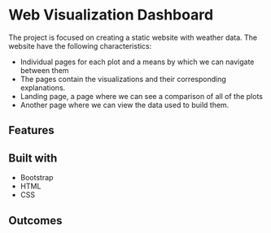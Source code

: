 # Web Visualization Dashboard

The project is focused on creating a static website with weather data. The website have the following characteristics:

* Individual pages for each plot and a means by which we can navigate between them
* The pages contain the visualizations and their corresponding explanations.
* Landing page, a page where we can see a comparison of all of the plots
* Another page where we can view the data used to build them.

## Features 


## Built with 

* Bootstrap
* HTML
* CSS

## Outcomes
